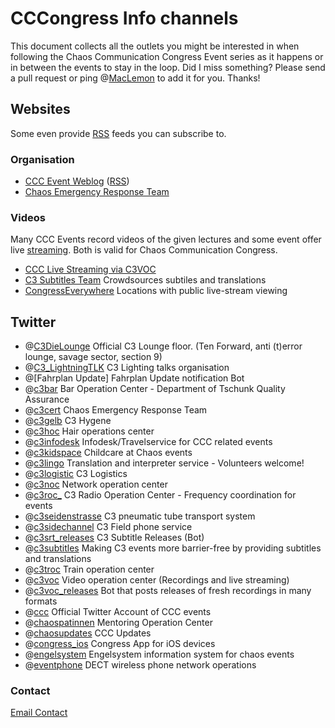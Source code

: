 # CCCongress Info channels
This document collects all the outlets you might be interested in when following the Chaos Communication Congress Event series as it happens or in between the events to stay in the loop.
Did I miss something? Please send a pull request or ping @[MacLemon] to add it for you. Thanks!

## Websites
Some even provide [RSS] feeds you can subscribe to.


### Organisation
- [CCC Event Weblog](https://events.ccc.de/) ([RSS](https://events.ccc.de/feed/))
- [Chaos Emergency Response Team](https://cert.ccc.de/)


### Videos
Many CCC Events record videos of the given lectures and some event offer live [streaming]. Both is valid for Chaos Communication Congress.

- [CCC Live Streaming via C3VOC](https://streaming.media.ccc.de/)
- [C3 Subtitles Team](https://c3subtitles.de/) Crowdsources subtiles and translations
- [CongressEverywhere](https://events.ccc.de/congress/2016/wiki/Congress_Everywhere) Locations with public live-stream viewing

## Twitter
- @[C3DieLounge] Official C3 Lounge floor. (Ten Forward, anti (t)error lounge, savage sector, section 9)
- @[C3_LightningTLK] C3 Lighting talks organisation
- @[Fahrplan Update] Fahrplan Update notification Bot
- @[c3bar] Bar Operation Center - Department of Tschunk Quality Assurance
- @[c3cert] Chaos Emergency Response Team
- @[c3gelb] C3 Hygene
- @[c3hoc] Hair operations center
- @[c3infodesk] Infodesk/Travelservice for CCC related events
- @[c3kidspace] Childcare at Chaos events
- @[c3lingo] Translation and interpreter service - Volunteers welcome!
- @[c3logistic] C3 Logistics
- @[c3noc] Network operation center
- @[c3roc_] C3 Radio Operation Center - Frequency coordination for events
- @[c3seidenstrasse] C3 pneumatic tube transport system
- @[c3sidechannel] C3 Field phone service
- @[c3srt_releases] C3 Subtitle Releases (Bot)
- @[c3subtitles] Making C3 events more barrier-free by providing subtitles and translations
- @[c3troc] Train operation center
- @[c3voc] Video operation center (Recordings and live streaming)
- @[c3voc_releases] Bot that posts releases of fresh recordings in many formats
- @[ccc] Official Twitter Account of CCC events
- @[chaospatinnen] Mentoring Operation Center
- @[chaosupdates] CCC Updates
- @[congress_ios] Congress App for iOS devices
- @[engelsystem] Engelsystem information system for chaos events
- @[eventphone] DECT wireless phone network operations

[RSS]:https://en.wikipedia.org/wiki/Rss "Wikipedia: RSS"
[Streaming]:https://streaming.media.ccc.de/ "C3VOC Streaming - LIVE!"

### Contact
[Email Contact](https://events.ccc.de/congress/2016/wiki/Static:Contact)

[C3DieLounge]:https://twitter.com/c3dielounge "Official C3 Lounge Floor"
[C3_LightningTLK]:https://twitter.com/c3_lightningtlk "C3 lightning talks organisation"
[FahrplanUpdate]:https://twitter.com/FahrplanUpdate "C3 Fahrplan Update notification bot"
[c3bar]:https://twitter.com/c3bar "Bar Operation Center - Department of Tschunk Quality Assurance"
[c3cert]:https://twitter.com/c3cert "Chaos Emergency Response Team"
[c3gelb]:https://twitter.com/c3gelb "C3 hygene team"
[c3hoc]:https://twitter.com/c3hoc "Hair operations center"
[c3infodesk]:https://twitter.com/c3infodesk "Infodesk/Travelservice for CCC related events"
[c3kidspace]:https://twitter.com/c3kidspace "C3 Kidspace"
[c3lingo]:https://twitter.com/c3lingo "Translation and interpreter service"
[c3logistic]:https://twitter.com/c3logistic "C3 logistics"
[c3noc]:https://twitter.com/c3noc "C3 network operation center"
[c3roc_]:https://twitter.com/c3roc_ "Radio Operation Center - Frequency coordination for events"
[c3seidenstrasse]:https://twitter.com/c3seidenstrasse "C3 pneumatic tube transport system"
[c3sidechannel]:https://twitter.com/c3sidechannel "C3 field phone service"
[c3srt_releases]:https://twitter.com/c3srt_releases "C3 Subtitles Release Info (Bot)"
[c3subtitles]:https://twitter.com/c3subtitles "Making C3 events more barrier-free by providing subtitles and translations"
[c3troc]:https://twitter.com/c3troc "C3 Train operation center"
[c3voc]:https://twitter.com/c3voc "C3 video operation center"
[c3voc_releases]:https://twitter.com/c3voc_releases "C3 video operation center - New releases Bot"
[ccc]:https://twitter.com/ccc "Official Twitter Account of CCC events"
[chaospatinnen]:https://twitter.com/chaospatinnen "Mentoring Operation Center"
[chaosupdates]:https://twitter.com/chaosupdates "CCC Updates"
[congress_ios]:https://twitter.com/congress_ios "Congress App for iOS devices"
[engelsystem]:https://twitter.com/engelsystem "Engelsystem information system for chaos events"
[eventphone]:https://twitter.com/eventphone "DECT wireless phone network operations"


[MacLemon]:https://twitter.com/MacLemon "MacLemon"

